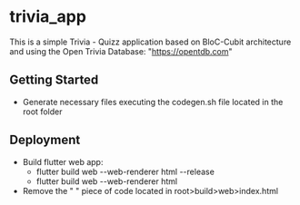 # trivia_app

This is a simple Trivia - Quizz application based on BloC-Cubit architecture and using the Open Trivia Database: "https://opentdb.com"

## Getting Started

- Generate necessary files executing the codegen.sh file located in the root folder

## Deployment

- Build flutter web app:
    - flutter build web --web-renderer html --release
    - flutter build web --web-renderer html
- Remove the " <base href="/"> " piece of code located in root>build>web>index.html
